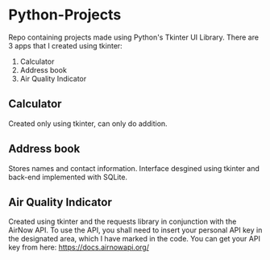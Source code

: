 # Python-Projects
Repo containing projects made using Python's Tkinter UI Library. There are 3 apps that I created using tkinter:
1. Calculator 
2. Address book
3. Air Quality Indicator

## Calculator
Created only using tkinter, can only do addition.

## Address book
Stores names and contact information.
Interface desgined using tkinter and back-end implemented with SQLite.

## Air Quality Indicator
Created using tkinter and the requests library in conjunction with the AirNow API. To use the API, you shall need to insert your personal API key in the designated area, which I have marked in the code. You can get your API key from here: https://docs.airnowapi.org/


